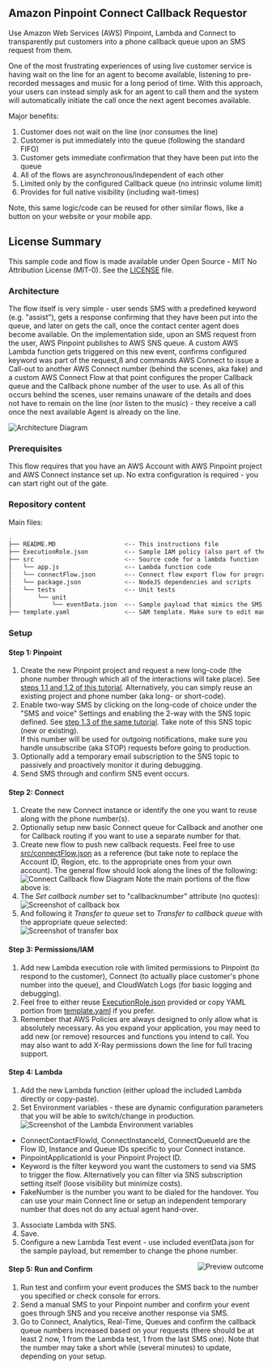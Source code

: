 ## Amazon Pinpoint Connect Callback Requestor
Use Amazon Web Services (AWS) Pinpoint, Lambda and Connect to transparently put customers into a phone callback queue upon an SMS request from them.

One of the most frustrating experiences of using live customer service is having wait on the line for an agent to become available, listening to pre-recorded messages and music for a long period of time. With this approach, your users can instead simply ask for an agent to call them and the system will automatically initiate the call once the next agent becomes available.

Major benefits:
1. Customer does not wait on the line (nor consumes the line)
2. Customer is put immediately into the queue (following the standard FIFO)
3. Customer gets immediate confirmation that they have been put into the queue
4. All of the flows are asynchronous/independent of each other
5. Limited only by the configured Callback queue (no intrinsic volume limit)
6. Provides for full native visibility (including wait-times)

Note, this same logic/code can be reused for other similar flows, like a button on your website or your mobile app.

## License Summary
This sample code and flow is made available under Open Source - MIT No Attribution License (MIT-0). See the [LICENSE](/LICENSE) file.

### Architecture
The flow itself is very simple - user sends SMS with a predefined keyword (e.g. "assist"), gets a response confirming that they have been put into the queue, and later on gets the call, once the contact center agent does become available. 
On the implementation side, upon an SMS request from the user, AWS Pinpoint publishes to AWS SNS queue. A custom AWS Lambda function gets triggered on this new event, confirms configured keyword was part of the request,ß and commands AWS Connect to issue a Call-out to another AWS Connect number (behind the scenes, aka fake) and a custom AWS Connect Flow at that point configures the proper Callback queue and the Callback phone number of the user to use. As all of this occurs behind the scenes, user remains unaware of the details and does not have to remain on the line (nor listen to the music) - they receive a call once the next available Agent is already on the line.

![Architecture Diagram](misc/architecture.png?raw=true)

### Prerequisites
This flow requires that you have an AWS Account with AWS Pinpoint project and AWS Connect instance set up. 
No extra configuration is required - you can start right out of the gate.

### Repository content
Main files:
```bash
.
├── README.MD                   <-- This instructions file
├── ExecutionRole.json          <-- Sample IAM policy (also part of the SAM template). Make sure to edit manually first!
├── src                         <-- Source code for a lambda function
│   └── app.js                  <-- Lambda function code
│   └── connectFlow.json        <-- Connect flow export flow for programmatic callback. Make sure to edit manually first!
│   └── package.json            <-- NodeJS dependencies and scripts
│   └── tests                   <-- Unit tests
│       └── unit
│           └── eventData.json  <-- Sample payload that mimics the SMS received from customer (from Pinpoint via SNS). Make sure to edit manually first!
├── template.yaml               <-- SAM template. Make sure to edit manually first!
```

### Setup
#### Step 1: Pinpoint
1. Create the new Pinpoint project and request a new long-code (the phone number through which all of the interactions will take place). See [steps 1.1 and 1.2 of this tutorial](https://docs.aws.amazon.com/pinpoint/latest/developerguide/tutorials-two-way-sms-part-1.html). Alternatively, you can simply reuse an existing project and phone number (aka long- or short-code).  
2. Enable two-way SMS by clicking on the long-code of choice under the "SMS and voice" Settings and enabling the 2-way with the SNS topic defined. See [step 1.3 of the same tutorial](https://docs.aws.amazon.com/pinpoint/latest/developerguide/tutorials-two-way-sms-part-1.html). Take note of this SNS topic (new or existing).    
If this number will be used for outgoing notifications, make sure you handle unsubscribe (aka STOP) requests before going to production.  
3. Optionally add a temporary email subscription to the SNS topic to passively and proactively monitor it during debugging.  
4. Send SMS through and confirm SNS event occurs.
#### Step 2: Connect
1. Create the new Connect instance or identify the one you want to reuse along with the phone number(s). 
2. Optionally setup new basic Connect queue for Callback and another one for Callback routing if you want to use a separate number for that.  
3. Create new flow to push new callback requests. Feel free to use [src/connectFlow.json](src/connectFlow.json) as a reference (but take note to replace the Account ID, Region, etc. to the appropriate ones from your own account). The general flow should look along the lines of the following:  
![Connect Callback flow Diagram](misc/ConnectCallBackFlow.png?raw=true)
Note the main portions of the flow above is:
4. The _Set callback number_ set to "callbacknumber" attribute (no quotes):  
![Screenshot of callback box](misc/ConnectCallBackBox.png?raw=true)
5. And following it _Transfer to queue_ set to _Transfer to callback queue_ with the appropriate queue selected:  
![Screenshot of transfer box](misc/ConnectCallBackTransferBox.png?raw=true)
#### Step 3: Permissions/IAM
1. Add new Lambda execution role with limited permissions to Pinpoint (to respond to the customer), Connect (to actually place customer's phone number into the queue), and CloudWatch Logs (for basic logging and debugging). 
2. Feel free to either reuse [ExecutionRole.json](ExecutionRole.json) provided or copy YAML portion from [template.yaml](template.yaml) if you prefer.  
3. Remember that AWS Policies are always designed to only allow what is absolutely necessary. As you expand your application, you may need to add new (or remove) resources and functions you intend to call. You may also want to add X-Ray permissions down the line for full tracing support.
#### Step 4: Lambda
1. Add the new Lambda function (either upload the included Lambda directly or copy-paste).  
2. Set Environment variables - these are dynamic configuration parameters that you will be able to switch/change in production.  
![Screenshot of the Lambda Environment variables](misc/LambdaVariables.png?raw=true)  
* ConnectContactFlowId, ConnectInstanceId, ConnectQueueId are the Flow ID, Instance and Queue IDs specific to your Connect instance.
* PinpointApplicationId is your Pinpoint Project ID.
* Keyword is the filter keyword you want the customers to send via SMS to trigger the flow. Alternatively you can filter via SNS subscription setting itself (loose visibility but minimize costs).
* FakeNumber is the number you want to be dialed for the handover. You can use your main Connect line or setup an independent temporary number that does not do any actual agent hand-over.  

3. Associate Lambda with SNS.  
4. Save.  
5. Configure a new Lambda Test event - use included eventData.json for the sample payload, but remember to change the phone number.

<img align="right" src="misc/phone.png" alt="Preview outcome" />

#### Step 5: Run and Confirm
1. Run test and confirm your event produces the SMS back to the number you specified or check console for errors.  
2. Send a manual SMS to your Pinpoint number and confirm your event goes through SNS and you receive another response via SMS.  
3. Go to Connect, Analytics, Real-Time, Queues and confirm the callback queue numbers increased based on your requests (there should be at least 2 now, 1 from the Lambda test, 1 from the last SMS one). Note that the number may take a short while (several minutes) to update, depending on your setup.
